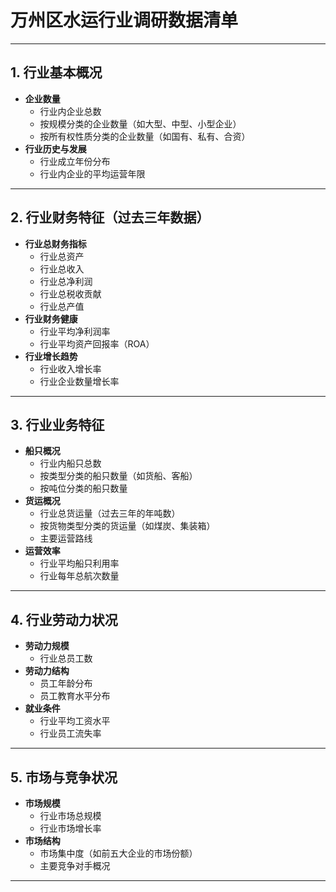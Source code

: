 # 万州区水运行业调研数据清单

---

## 1. 行业基本概况

- **企业数量**
  - 行业内企业总数
  - 按规模分类的企业数量（如大型、中型、小型企业）
  - 按所有权性质分类的企业数量（如国有、私有、合资）
- **行业历史与发展**
  - 行业成立年份分布
  - 行业内企业的平均运营年限

---

## 2. 行业财务特征（过去三年数据）

- **行业总财务指标**
  - 行业总资产
  - 行业总收入
  - 行业总净利润
  - 行业总税收贡献
  - 行业总产值
- **行业财务健康**
  - 行业平均净利润率
  - 行业平均资产回报率（ROA）
- **行业增长趋势**
  - 行业收入增长率
  - 行业企业数量增长率

---

## 3. 行业业务特征

- **船只概况**
  - 行业内船只总数
  - 按类型分类的船只数量（如货船、客船）
  - 按吨位分类的船只数量
- **货运概况**
  - 行业总货运量（过去三年的年吨数）
  - 按货物类型分类的货运量（如煤炭、集装箱）
  - 主要运营路线
- **运营效率**
  - 行业平均船只利用率
  - 行业每年总航次数量

---

## 4. 行业劳动力状况

- **劳动力规模**
  - 行业总员工数
- **劳动力结构**
  - 员工年龄分布
  - 员工教育水平分布
- **就业条件**
  - 行业平均工资水平
  - 行业员工流失率

---

## 5. 市场与竞争状况

- **市场规模**
  - 行业市场总规模
  - 行业市场增长率
- **市场结构**
  - 市场集中度（如前五大企业的市场份额）
  - 主要竞争对手概况

---
